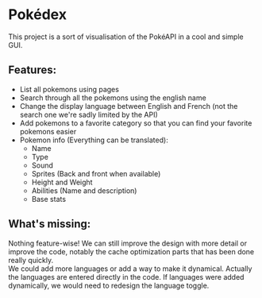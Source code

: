 # Pokédex

This project is a sort of visualisation of the PokéAPI in a cool and simple GUI.

## Features:
- List all pokemons using pages
- Search through all the pokemons using the english name
- Change the display language between English and French (not the search one we're sadly limited by the API)
- Add pokemons to a favorite category so that you can find your favorite pokemons easier
- Pokemon info (Everything can be translated):
    - Name
    - Type
    - Sound
    - Sprites (Back and front when available)
    - Height and Weight
    - Abilities (Name and description)
    - Base stats

## What's missing:

Nothing feature-wise! We can still improve the design with more detail or improve the code, notably the cache optimization parts that has been done really quickly.
<br>
We could add more languages or add a way to make it dynamical. Actually the languages are entered directly in the code.
If languages were added dynamically, we would need to redesign the language toggle.